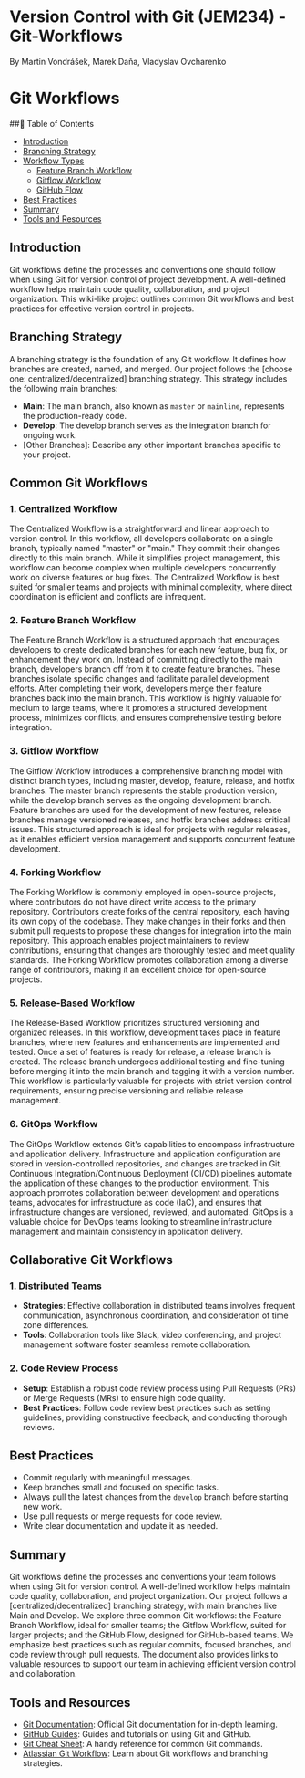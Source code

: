 # Version Control with Git (JEM234) - Git-Workflows
By Martin Vondrášek, Marek Daňa, Vladyslav Ovcharenko
# Git Workflows


##📑 Table of Contents
- [Introduction](#introduction)
- [Branching Strategy](#branching-strategy)
- [Workflow Types](#workflow-types)
  - [Feature Branch Workflow](#feature-branch-workflow)
  - [Gitflow Workflow](#gitflow-workflow)
  - [GitHub Flow](#github-flow)
- [Best Practices](#best-practices)
- [Summary](#summary)
- [Tools and Resources](#tools-and-resources)

## Introduction
Git workflows define the processes and conventions one should follow when using Git for version control of project development. A well-defined workflow helps maintain code quality, collaboration, and project organization. This wiki-like project outlines common Git workflows and best practices for effective version control in projects.

## Branching Strategy
A branching strategy is the foundation of any Git workflow. It defines how branches are created, named, and merged. Our project follows the [choose one: centralized/decentralized] branching strategy. This strategy includes the following main branches:

- **Main**: The main branch, also known as `master` or `mainline`, represents the production-ready code.
- **Develop**: The develop branch serves as the integration branch for ongoing work.
- [Other Branches]: Describe any other important branches specific to your project.

## Common Git Workflows

### 1. Centralized Workflow
The Centralized Workflow is a straightforward and linear approach to version control. In this workflow, all developers collaborate on a single branch, typically named "master" or "main." They commit their changes directly to this main branch. While it simplifies project management, this workflow can become complex when multiple developers concurrently work on diverse features or bug fixes. The Centralized Workflow is best suited for smaller teams and projects with minimal complexity, where direct coordination is efficient and conflicts are infrequent.

### 2. Feature Branch Workflow
The Feature Branch Workflow is a structured approach that encourages developers to create dedicated branches for each new feature, bug fix, or enhancement they work on. Instead of committing directly to the main branch, developers branch off from it to create feature branches. These branches isolate specific changes and facilitate parallel development efforts. After completing their work, developers merge their feature branches back into the main branch. This workflow is highly valuable for medium to large teams, where it promotes a structured development process, minimizes conflicts, and ensures comprehensive testing before integration.

### 3. Gitflow Workflow
The Gitflow Workflow introduces a comprehensive branching model with distinct branch types, including master, develop, feature, release, and hotfix branches. The master branch represents the stable production version, while the develop branch serves as the ongoing development branch. Feature branches are used for the development of new features, release branches manage versioned releases, and hotfix branches address critical issues. This structured approach is ideal for projects with regular releases, as it enables efficient version management and supports concurrent feature development.

### 4. Forking Workflow
The Forking Workflow is commonly employed in open-source projects, where contributors do not have direct write access to the primary repository. Contributors create forks of the central repository, each having its own copy of the codebase. They make changes in their forks and then submit pull requests to propose these changes for integration into the main repository. This approach enables project maintainers to review contributions, ensuring that changes are thoroughly tested and meet quality standards. The Forking Workflow promotes collaboration among a diverse range of contributors, making it an excellent choice for open-source projects.

### 5. Release-Based Workflow
The Release-Based Workflow prioritizes structured versioning and organized releases. In this workflow, development takes place in feature branches, where new features and enhancements are implemented and tested. Once a set of features is ready for release, a release branch is created. The release branch undergoes additional testing and fine-tuning before merging it into the main branch and tagging it with a version number. This workflow is particularly valuable for projects with strict version control requirements, ensuring precise versioning and reliable release management.

### 6. GitOps Workflow
The GitOps Workflow extends Git's capabilities to encompass infrastructure and application delivery. Infrastructure and application configuration are stored in version-controlled repositories, and changes are tracked in Git. Continuous Integration/Continuous Deployment (CI/CD) pipelines automate the application of these changes to the production environment. This approach promotes collaboration between development and operations teams, advocates for infrastructure as code (IaC), and ensures that infrastructure changes are versioned, reviewed, and automated. GitOps is a valuable choice for DevOps teams looking to streamline infrastructure management and maintain consistency in application delivery.


## Collaborative Git Workflows

### 1. Distributed Teams
- **Strategies**: Effective collaboration in distributed teams involves frequent communication, asynchronous coordination, and consideration of time zone differences.
- **Tools**: Collaboration tools like Slack, video conferencing, and project management software foster seamless remote collaboration.

### 2. Code Review Process
- **Setup**: Establish a robust code review process using Pull Requests (PRs) or Merge Requests (MRs) to ensure high code quality.
- **Best Practices**: Follow code review best practices such as setting guidelines, providing constructive feedback, and conducting thorough reviews.


## Best Practices
- Commit regularly with meaningful messages.
- Keep branches small and focused on specific tasks.
- Always pull the latest changes from the `develop` branch before starting new work.
- Use pull requests or merge requests for code review.
- Write clear documentation and update it as needed.
  
## Summary
Git workflows define the processes and conventions your team follows when using Git for version control. A well-defined workflow helps maintain code quality, collaboration, and project organization. Our project follows a [centralized/decentralized] branching strategy, with main branches like Main and Develop. We explore three common Git workflows: the Feature Branch Workflow, ideal for smaller teams; the Gitflow Workflow, suited for larger projects; and the GitHub Flow, designed for GitHub-based teams. We emphasize best practices such as regular commits, focused branches, and code review through pull requests. The document also provides links to valuable resources to support our team in achieving efficient version control and collaboration.

## Tools and Resources
- [Git Documentation](https://git-scm.com/doc): Official Git documentation for in-depth learning.
- [GitHub Guides](https://guides.github.com/): Guides and tutorials on using Git and GitHub.
- [Git Cheat Sheet](https://github.com/github/training-kit/blob/master/downloads/github-git-cheat-sheet.pdf): A handy reference for common Git commands.
- [Atlassian Git Workflow](https://www.atlassian.com/git): Learn about Git workflows and branching strategies.





